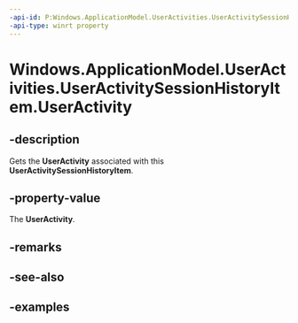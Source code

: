 ```yaml
---
-api-id: P:Windows.ApplicationModel.UserActivities.UserActivitySessionHistoryItem.UserActivity
-api-type: winrt property
---
```


<!-- Property syntax.
public UserActivity UserActivity { get; }
-->

# Windows.ApplicationModel.UserActivities.UserActivitySessionHistoryItem.UserActivity

## -description
Gets the **UserActivity** associated with this **UserActivitySessionHistoryItem**.

## -property-value
The **UserActivity**.

## -remarks

## -see-also

## -examples
